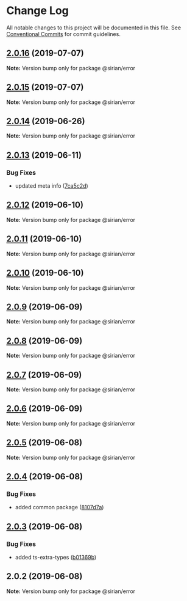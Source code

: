 # Change Log

All notable changes to this project will be documented in this file.
See [Conventional Commits](https://conventionalcommits.org) for commit guidelines.

## [2.0.16](https://github.com/sirian/js/compare/@sirian/error@2.0.15...@sirian/error@2.0.16) (2019-07-07)

**Note:** Version bump only for package @sirian/error





## [2.0.15](https://github.com/sirian/js/compare/@sirian/error@2.0.14...@sirian/error@2.0.15) (2019-07-07)

**Note:** Version bump only for package @sirian/error





## [2.0.14](https://github.com/sirian/js/compare/@sirian/error@2.0.13...@sirian/error@2.0.14) (2019-06-26)

**Note:** Version bump only for package @sirian/error





## [2.0.13](https://github.com/sirian/js/compare/@sirian/error@2.0.12...@sirian/error@2.0.13) (2019-06-11)


### Bug Fixes

* updated meta info ([7ca5c2d](https://github.com/sirian/js/commit/7ca5c2d))





## [2.0.12](https://github.com/sirian/js/compare/@sirian/error@2.0.11...@sirian/error@2.0.12) (2019-06-10)

**Note:** Version bump only for package @sirian/error





## [2.0.11](https://github.com/sirian/js/compare/@sirian/error@2.0.10...@sirian/error@2.0.11) (2019-06-10)

**Note:** Version bump only for package @sirian/error





## [2.0.10](https://github.com/sirian/js/compare/@sirian/error@2.0.9...@sirian/error@2.0.10) (2019-06-10)

**Note:** Version bump only for package @sirian/error





## [2.0.9](https://github.com/sirian/js/compare/@sirian/error@2.0.8...@sirian/error@2.0.9) (2019-06-09)

**Note:** Version bump only for package @sirian/error





## [2.0.8](https://github.com/sirian/js/compare/@sirian/error@2.0.7...@sirian/error@2.0.8) (2019-06-09)

**Note:** Version bump only for package @sirian/error





## [2.0.7](https://github.com/sirian/js/compare/@sirian/error@2.0.6...@sirian/error@2.0.7) (2019-06-09)

**Note:** Version bump only for package @sirian/error





## [2.0.6](https://github.com/sirian/js/compare/@sirian/error@2.0.5...@sirian/error@2.0.6) (2019-06-09)

**Note:** Version bump only for package @sirian/error





## [2.0.5](https://github.com/sirian/js/compare/@sirian/error@2.0.4...@sirian/error@2.0.5) (2019-06-08)

**Note:** Version bump only for package @sirian/error





## [2.0.4](https://github.com/sirian/js/compare/@sirian/error@2.0.3...@sirian/error@2.0.4) (2019-06-08)


### Bug Fixes

* added common package ([8107d7a](https://github.com/sirian/js/commit/8107d7a))





## [2.0.3](https://github.com/sirian/js/compare/@sirian/error@2.0.2...@sirian/error@2.0.3) (2019-06-08)


### Bug Fixes

* added ts-extra-types ([b01369b](https://github.com/sirian/js/commit/b01369b))





## 2.0.2 (2019-06-08)

**Note:** Version bump only for package @sirian/error
